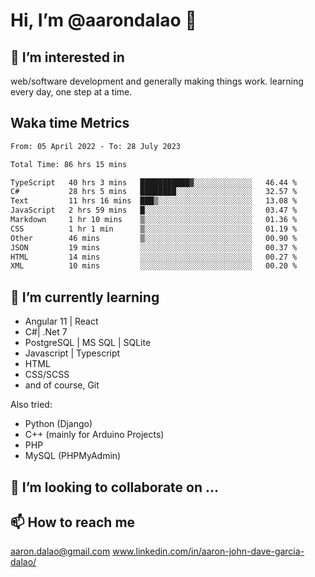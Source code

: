 # __Hi, I’m @aarondalao__ 👋 
## 👀 I’m interested in 
web/software development and generally making things work.
learning every day, one step at a time. 

## Waka time Metrics
<!--START_SECTION:waka-->

```txt
From: 05 April 2022 - To: 28 July 2023

Total Time: 86 hrs 15 mins

TypeScript   40 hrs 3 mins   ███████████▓░░░░░░░░░░░░░   46.44 %
C#           28 hrs 5 mins   ████████░░░░░░░░░░░░░░░░░   32.57 %
Text         11 hrs 16 mins  ███▒░░░░░░░░░░░░░░░░░░░░░   13.08 %
JavaScript   2 hrs 59 mins   █░░░░░░░░░░░░░░░░░░░░░░░░   03.47 %
Markdown     1 hr 10 mins    ▒░░░░░░░░░░░░░░░░░░░░░░░░   01.36 %
CSS          1 hr 1 min      ▒░░░░░░░░░░░░░░░░░░░░░░░░   01.19 %
Other        46 mins         ▒░░░░░░░░░░░░░░░░░░░░░░░░   00.90 %
JSON         19 mins         ░░░░░░░░░░░░░░░░░░░░░░░░░   00.37 %
HTML         14 mins         ░░░░░░░░░░░░░░░░░░░░░░░░░   00.27 %
XML          10 mins         ░░░░░░░░░░░░░░░░░░░░░░░░░   00.20 %
```

<!--END_SECTION:waka-->

## 🌱 I’m currently learning 

- Angular 11 | React 
- C#| .Net 7
- PostgreSQL | MS SQL | SQLite
- Javascript | Typescript
- HTML 
- CSS/SCSS
- and of course, Git 


Also tried:
- Python (Django)
- C++ (mainly for Arduino Projects)
- PHP
- MySQL (PHPMyAdmin)


## 💞️ I’m looking to collaborate on ...

## 📫 How to reach me 
aaron.dalao@gmail.com
www.linkedin.com/in/aaron-john-dave-garcia-dalao/

<!---
aarondalao/aarondalao is a ✨ special ✨ repository because its `README.md` (this file) appears on your GitHub profile.
You can click the Preview link to take a look at your changes.
--->
